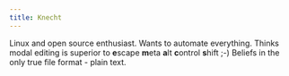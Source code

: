 ```yaml
---
title: Knecht
---
```


Linux and open source enthusiast. Wants to automate everything. Thinks modal editing is superior to **e**scape **m**eta **a**lt **c**ontrol **s**hift ;-) Beliefs in the only true file format - plain text.
